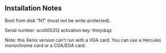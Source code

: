 Installation Notes
---

Boot from disk "N1" (must not be write-protected).

Serial number: sco005312
activation key: thmjvbqz

Note: this Xenix version can't run with a VGA card.
You can use a Hercules monochrome card or a CGA/EGA card.
